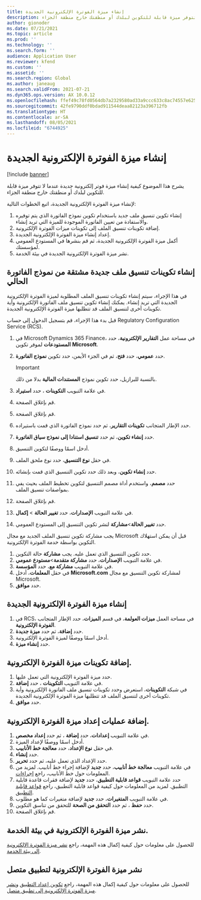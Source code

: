 ```yaml
---
title: إنشاء ميزة الفوترة الإلكترونية الجديدة
description: يشرح هذا الموضوع كيفية إنشاء ميزة فوتر إلكترونية جديدة عندما لا تتوفر ميزة قابلة للتكوين لبلدك أو منطقتك خارج منطقة الجزاء.
author: gionoder
ms.date: 07/21/2021
ms.topic: article
ms.prod: ''
ms.technology: ''
ms.search.form: ''
audience: Application User
ms.reviewer: kfend
ms.custom: ''
ms.assetid: ''
ms.search.region: Global
ms.author: janeaug
ms.search.validFrom: 2021-07-21
ms.dyn365.ops.version: AX 10.0.12
ms.openlocfilehash: ffef49c78fd0564db7a2329580ad33a9ccc633c8ac74557e625d1cfb29931576
ms.sourcegitcommit: 42fe9790ddf0bdad911544deaa82123a396712fb
ms.translationtype: HT
ms.contentlocale: ar-SA
ms.lasthandoff: 08/05/2021
ms.locfileid: "6744925"
---
```

# <a name="create-a-new-electronic-invoicing-feature"></a>إنشاء ميزة الفوترة الإلكترونية الجديدة

[!include [banner](../includes/banner.md)]

يشرح هذا الموضوع كيفية إنشاء ميزة فوتر إلكترونية جديدة عندما لا تتوفر ميزة قابلة للتكوين لبلدك أو منطقتك خارج منطقة الجزاء.

لإنشاء ميزة الفوترة الإلكترونية الجديدة، اتبع الخطوات التالية:

1. إنشاء تكوين تنسيق ملف جديد باستخدام تكوين نموذج الفاتورة الذي يتم توفيره والاستفادة من تعيين الفاتورة الموجودة للميزة التي تريد إنشاء.
2. إضافة تكوينات تنسيق الملف إلى تكوينات ميزات الفوترة الإلكترونية.
3. إعداد إنشاء ميزة الفوترة الإلكترونية الجديدة.
4. أكمل ميزة الفوترة الإلكترونية الجديدة، ثم قم بنشرها في المستودع العمومي لمؤسستك.
5. نشر ميزة الفوترة الإلكترونية الجديدة في بيئة الخدمة.

## <a name="create-new-file-format-configurations-that-are-derived-from-the-existing-invoice-model"></a>إنشاء تكوينات تنسيق ملف جديدة مشتقة من نموذج الفاتورة الحالي

في هذا الإجراء، سيتم إنشاء تكوينات تنسيق الملف المطلوبة لميزة الفوترة الإلكترونية الجديدة التي تريد إنشاء. يمكنك إنشاء تكوين تنسيق ملف الفاتورة الإلكترونية وأية تكوينات أخرى لتنسيق الملف قد تتطلبها ميزة الفوترة الإلكترونية الجديدة.

قبل بدء هذا الإجراء، قم بتسجيل الدخول إلى حساب Regulatory Configuration Service (RCS).

1. في Microsoft Dynamics 365 Finance، في مساحة عمل **التقارير الإلكترونية**، حدد **المستودعات** لموفر تكوين **Microsoft**.
2. حدد **عمومي**، حدد **فتح**، ثم في الجزء الأيمن، حدد تكوين **نموذج الفاتورة**.

    > [!IMPORTANT]
    > بالنسبة للبرازيل، حدد تكوين نموذج **المستندات المالية** بدلا من ذلك.

3. في علامة التبويب **التكوينات** ، حدد **استيراد**.
4. قم بإغلاق الصفحة.
5. قم بإغلاق الصفحة.
6. حدد الإطار المتجانب **تكوينات التقارير**، ثم حدد نموذج الفاتورة الذي قمت باستيراده.
7. حدد **إنشاء تكوين**، ثم حدد **تنسيق استنادا إلى نموذج سياق الفاتورة**.
8. أدخل اسمًا ووصفًا لتكوين التنسيق.
9. في حقل **نوع التنسيق**، حدد نوع ملحق الملف.
10. حدد **إنشاء تكوين**، وبعد ذلك حدد تكوين التنسيق الذي قمت بإنشائه.
11. حدد **مصمم**، واستخدم أداة مصمم التنسيق لتكوين تخطيط الملف بحيث يفي بمواصفات تنسيق الملف.
12. قم بإغلاق الصفحة.
13. في علامة التبويب **الإصدارات**، حدد **تغيير الحالة** \> **إكمال**.
14. حدد **تغيير الحالة**\>**مشاركة** لنشر تكوين التنسيق إلى المستودع العمومي.

يجب مشاركة تكوين تنسيق الملف الجديد مع مجال Microsoft قبل أن يمكن استهلاك التكوين بواسطة خدمة الفوترة الإلكترونية.

1. حدد تكوين التنسيق الذي تعمل عليه. يجب **مشاركة** حالة التكوين.
2. في علامة التبويب **الإصدارات**، حدد **مشاركة متقدمة**\>**مستودع عمومي**.
3. في علامة التبويب **مشاركة مع**، حدد **المؤسسة**.
4. في حقل **المعلمات**، أدخل **Microsoft.com** لمشاركة تكوين التنسيق مع مجال Microsoft.
5. حدد **موافق**.

## <a name="create-the-new-electronic-invoicing-feature"></a>إنشاء ميزة الفوترة الإلكترونية الجديدة

1. في RCS، في مساحة العمل **ميزات العولمة**، في قسم **الميزات**، حدد الإطار المتجانب **الفوترة الإلكترونية**.
2. حدد **إضافة**، ثم حدد **ميزة جديدة**.
3. أدخل اسمًا ووصفًا لميزة الفوترة الإلكترونية.
4. حدد **إنشاء ميزة**.

## <a name="add-electronic-invoicing-feature-configurations"></a>إضافة تكوينات ميزة الفوترة الإلكترونية.

1. حدد ميزة الفوترة الإلكترونية التي تعمل عليها.
2. في علامة التبويب **التكوينات** ، حدد **إضافة**.
3. في شبكة **التكوينات**، استعرض وحدد تكوينات تنسيق ملف الفاتورة الإلكترونية وأية تكوينات أخرى لتنسيق الملف قد تتطلبها ميزة الفوترة الإلكترونية الجديدة.
4. حدد **موافق**.

## <a name="add-electronic-invoicing-feature-setups"></a>إضافة عمليات إعداد ميزة الفوترة الإلكترونية.

1. في علامة التبويب **إعدادات**، حدد **إضافة** ، ثم حدد **إعداد مخصص**.
2. أدخل اسمًا ووصفًا لإعداد الميزة.
3. في حقل **نوع الإعداد**، حدد **معالجة خط الأنابيب**.
4. حدد **إنشاء**.
5. حدد الإعداد الذي تعمل عليه، ثم حدد **تحرير**.
6. في علامة التبويب **معالجة خط أنابيب**، حدد **جديد** لإضافة إجراء خط أنابيب. لمزيد من المعلومات حول خط الأنابيب، راجع [إجراءات](e-invoicing-configuration-rcs.md#actions).
7. حدد علامة التبويب **قواعد قابلية التطبيق**، حدد **جديد** لإضافة فقرات قاعدة قابلية التطبيق. لمزيد من المعلومات حول كيفية قواعد قابلية التطبيق، راجع [قواعد قابلية التطبيق](e-invoicing-configuration-rcs.md#applicability-rules).
8. في علامة التبويب **المتغيرات**، حدد **جديد** لإضافة متغيرات كما هو مطلوب.
9. حدد **حفظ** ، ثم حدد **التحقق من الصحة** للتحقق من تناسق التكوين.
10. قم بإغلاق الصفحة.

## <a name="deploy-the-electronic-invoicing-feature-to-the-service-environment"></a>نشر ميزة الفوترة الإلكترونية في بيئة الخدمة.

للحصول على معلومات حول كيفية إكمال هذه المهمة، راجع [نشر ميزة الفوترة الإلكترونية إلى بيئة الخدمة](e-invoicing-get-started.md#deploy-the-electronic-invoicing-feature-to-service-environment).

## <a name="deploy-the-electronic-invoicing-feature-to-a-connected-application"></a>نشر ميزة الفوترة الإلكترونية لتطبيق متصل

للحصول على معلومات حول كيفية إكمال هذه المهمة، راجع [تكوين إعداد التطبيق](e-invoicing-get-started.md#configure-the-application-setup) و[نشر ميزة الفوترة الإلكترونية إلى تطبيق متصل](e-invoicing-get-started.md#deploy-the-electronic-invoicing-feature-to-connected-application).
